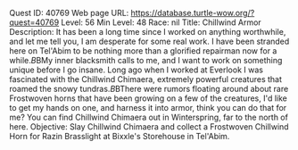Quest ID: 40769
Web page URL: https://database.turtle-wow.org/?quest=40769
Level: 56
Min Level: 48
Race: nil
Title: Chillwind Armor
Description: It has been a long time since I worked on anything worthwhile, and let me tell you, I am desperate for some real work. I have been stranded here on Tel'Abim to be nothing more than a glorified repairman now for a while.$B$BMy inner blacksmith calls to me, and I want to work on something unique before I go insane. Long ago when I worked at Everlook I was fascinated with the Chillwind Chimaera, extremely powerful creatures that roamed the snowy tundras.$B$BThere were rumors floating around about rare Frostwoven horns that have been growing on a few of the creatures, I'd like to get my hands on one, and harness it into armor, think you can do that for me? You can find Chillwind Chimaera out in Winterspring, far to the north of here.
Objective: Slay Chillwind Chimaera and collect a Frostwoven Chillwind Horn for Razin Brasslight at Bixxle's Storehouse in Tel'Abim.
